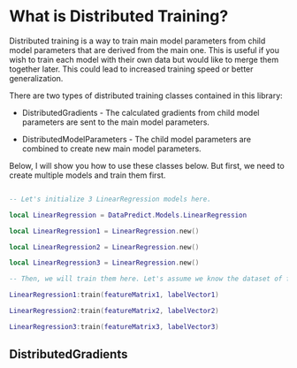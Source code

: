 # What is Distributed Training?

Distributed training is a way to train main model parameters from child model parameters that are derived from the main one. This is useful if you wish to train each model with their own data but would like to merge them together later. This could lead to increased training speed or better generalization.

There are two types of distributed training classes contained in this library:

* DistributedGradients - The calculated gradients from child model parameters are sent to the main model parameters.

* DistributedModelParameters - The child model parameters are combined to create new main model parameters.

Below, I will show you how to use these classes below. But first, we need to create multiple models and train them first.

```lua

-- Let's initialize 3 LinearRegression models here.

local LinearRegression = DataPredict.Models.LinearRegression

local LinearRegression1 = LinearRegression.new()

local LinearRegression2 = LinearRegression.new()

local LinearRegression3 = LinearRegression.new()

-- Then, we will train them here. Let's assume we know the dataset of featureMatrix and labelVector for each model.

LinearRegression1:train(featureMatrix1, labelVector1)

LinearRegression2:train(featureMatrix2, labelVector2)

LinearRegression3:train(featureMatrix3, labelVector3)

```

## DistributedGradients
